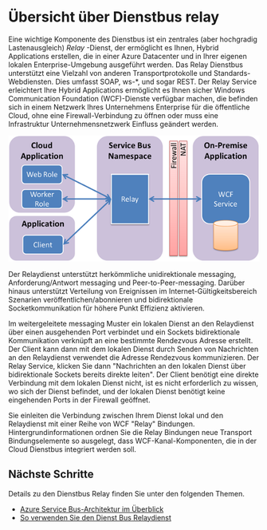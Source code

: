 <properties
    pageTitle="Übersicht über die Dienstbus Relay | Microsoft Azure"
    description="Übersicht über die Dienstbus Relay."
    services="service-bus"
    documentationCenter=".net"
    authors="sethmanheim"
    manager="timlt"
    editor=""/>

<tags
    ms.service="service-bus"
    ms.workload="na"
    ms.tgt_pltfrm="na"
    ms.devlang="multiple"
    ms.topic="get-started-article"
    ms.date="09/01/2016"
    ms.author="sethm"/>


# <a name="overview-of-service-bus-relay"></a>Übersicht über Dienstbus relay

Eine wichtige Komponente des Dienstbus ist ein zentrales (aber hochgradig Lastenausgleich) *Relay* -Dienst, der ermöglicht es Ihnen, Hybrid Applications erstellen, die in einer Azure Datacenter und in Ihrer eigenen lokalen Enterprise-Umgebung ausgeführt werden.  Das Relay Dienstbus unterstützt eine Vielzahl von anderen Transportprotokolle und Standards-Webdiensten. Dies umfasst SOAP, ws-*, und sogar REST. Der Relay Service erleichtert Ihre Hybrid Applications ermöglicht es Ihnen sicher Windows Communication Foundation (WCF)-Dienste verfügbar machen, die befinden sich in einem Netzwerk Ihres Unternehmens Enterprise für die öffentliche Cloud, ohne eine Firewall-Verbindung zu öffnen oder muss eine Infrastruktur Unternehmensnetzwerk Einfluss geändert werden. 

![Relay Konzepte](./media/service-bus-relay-overview/sb-relay-01.png)

Der Relaydienst unterstützt herkömmliche unidirektionale messaging, Anforderung/Antwort messaging und Peer-to-Peer-messaging. Darüber hinaus unterstützt Verteilung von Ereignissen im Internet-Gültigkeitsbereich Szenarien veröffentlichen/abonnieren und bidirektionale Socketkommunikation für höhere Punkt Effizienz aktivieren. 

Im weitergeleitete messaging Muster ein lokalen Dienst an den Relaydienst über einen ausgehenden Port verbindet und ein Sockets bidirektionale Kommunikation verknüpft an eine bestimmte Rendezvous Adresse erstellt. Der Client kann dann mit dem lokalen Dienst durch Senden von Nachrichten an den Relaydienst verwendet die Adresse Rendezvous kommunizieren. Der Relay Service, klicken Sie dann "Nachrichten an den lokalen Dienst über bidirektionale Sockets bereits direkte leiten". Der Client benötigt eine direkte Verbindung mit dem lokalen Dienst nicht, ist es nicht erforderlich zu wissen, wo sich der Dienst befindet, und der lokalen Dienst benötigt keine eingehenden Ports in der Firewall geöffnet.

Sie einleiten die Verbindung zwischen Ihrem Dienst lokal und den Relaydienst mit einer Reihe von WCF "Relay" Bindungen. Hintergrundinformationen ordnen Sie die Relay Bindungen neue Transport Bindungselemente so ausgelegt, dass WCF-Kanal-Komponenten, die in der Cloud Dienstbus integriert werden soll. 

## <a name="next-steps"></a>Nächste Schritte

Details zu den Dienstbus Relay finden Sie unter den folgenden Themen.

- [Azure Service Bus-Architektur im Überblick](../service-bus-messaging/service-bus-fundamentals-hybrid-solutions.md)
- [So verwenden Sie den Dienst Bus Relaydienst](service-bus-dotnet-how-to-use-relay.md)

 